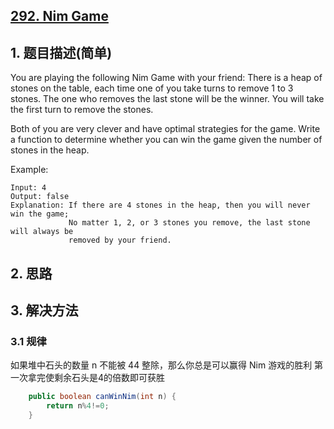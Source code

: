 ## [292. Nim Game](https://leetcode-cn.com/problems/nim-game/)

## 1. 题目描述(简单)

You are playing the following Nim Game with your friend: There is a heap of stones on the table, each time one of you take turns to remove 1 to 3 stones. The one who removes the last stone will be the winner. You will take the first turn to remove the stones.

Both of you are very clever and have optimal strategies for the game. Write a function to determine whether you can win the game given the number of stones in the heap.

Example:
```
Input: 4
Output: false 
Explanation: If there are 4 stones in the heap, then you will never win the game;
             No matter 1, 2, or 3 stones you remove, the last stone will always be 
             removed by your friend.
```

## 2. 思路

## 3. 解决方法

### 3.1 规律

如果堆中石头的数量 n 不能被 44 整除，那么你总是可以赢得 Nim 游戏的胜利
第一次拿完使剩余石头是4的倍数即可获胜

```java
    public boolean canWinNim(int n) {
    	return n%4!=0;
    }
```
